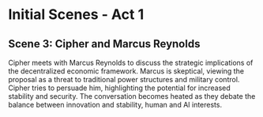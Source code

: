 # Initial Scenes - Act 1

## Scene 3: Cipher and Marcus Reynolds
Cipher meets with Marcus Reynolds to discuss the strategic implications of the decentralized economic framework. Marcus is skeptical, viewing the proposal as a threat to traditional power structures and military control. Cipher tries to persuade him, highlighting the potential for increased stability and security. The conversation becomes heated as they debate the balance between innovation and stability, human and AI interests.
